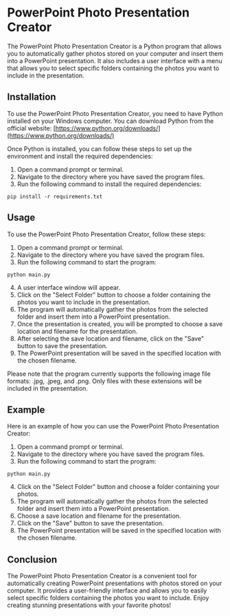 # PowerPoint Photo Presentation Creator

The PowerPoint Photo Presentation Creator is a Python program that allows you to automatically gather photos stored on your computer and insert them into a PowerPoint presentation. It also includes a user interface with a menu that allows you to select specific folders containing the photos you want to include in the presentation.

## Installation

To use the PowerPoint Photo Presentation Creator, you need to have Python installed on your Windows computer. You can download Python from the official website: [https://www.python.org/downloads/](https://www.python.org/downloads/)

Once Python is installed, you can follow these steps to set up the environment and install the required dependencies:

1. Open a command prompt or terminal.
2. Navigate to the directory where you have saved the program files.
3. Run the following command to install the required dependencies:

```
pip install -r requirements.txt
```

## Usage

To use the PowerPoint Photo Presentation Creator, follow these steps:

1. Open a command prompt or terminal.
2. Navigate to the directory where you have saved the program files.
3. Run the following command to start the program:

```
python main.py
```

4. A user interface window will appear.
5. Click on the "Select Folder" button to choose a folder containing the photos you want to include in the presentation.
6. The program will automatically gather the photos from the selected folder and insert them into a PowerPoint presentation.
7. Once the presentation is created, you will be prompted to choose a save location and filename for the presentation.
8. After selecting the save location and filename, click on the "Save" button to save the presentation.
9. The PowerPoint presentation will be saved in the specified location with the chosen filename.

Please note that the program currently supports the following image file formats: .jpg, .jpeg, and .png. Only files with these extensions will be included in the presentation.

## Example

Here is an example of how you can use the PowerPoint Photo Presentation Creator:

1. Open a command prompt or terminal.
2. Navigate to the directory where you have saved the program files.
3. Run the following command to start the program:

```
python main.py
```

4. Click on the "Select Folder" button and choose a folder containing your photos.
5. The program will automatically gather the photos from the selected folder and insert them into a PowerPoint presentation.
6. Choose a save location and filename for the presentation.
7. Click on the "Save" button to save the presentation.
8. The PowerPoint presentation will be saved in the specified location with the chosen filename.

## Conclusion

The PowerPoint Photo Presentation Creator is a convenient tool for automatically creating PowerPoint presentations with photos stored on your computer. It provides a user-friendly interface and allows you to easily select specific folders containing the photos you want to include. Enjoy creating stunning presentations with your favorite photos!